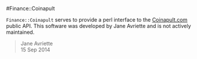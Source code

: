 #Finance::Coinapult

```Finance::Coinapult``` serves to provide a perl interface to the [Coinapult.com](http://coinapult.com/) public API. This software was developed by Jane Avriette and is not actively maintained.

> Jane Avriette  
> 15 Sep 2014
